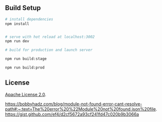 ## Build Setup

```bash
# install dependencies
npm install


# serve with hot reload at localhost:3002
npm run dev
```


```bash
# build for production and launch server

npm run build:stage

npm run build:prod
```

## License

[Apache License 2.0](LICENSE).



https://bobbyhadz.com/blog/module-not-found-error-cant-resolve-path#:~:text=The%20error%20%22Module%20not%20found,json%20file.
https://gist.github.com/ef4/d2cf5672a93cf241fd47c020b9b3066a

